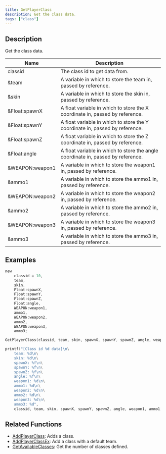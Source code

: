 ```yaml
---
title: GetPlayerClass
description: Get the class data.
tags: ["class"]
---
```


## Description

Get the class data.

| Name          | Description                                                   |
| ------------- | ------------------------------------------------------------- |
| classid       | The class id to get data from.                                |
| &team         | A variable in which to store the team in, passed by reference. |
| &skin         | A variable in which to store the skin in, passed by reference. |
| &Float:spawnX | A float variable in which to store the X coordinate in, passed by reference. |
| &Float:spawnY | A float variable in which to store the Y coordinate in, passed by reference. |
| &Float:spawnZ | A float variable in which to store the Z coordinate in, passed by reference. |
| &Float:angle  | A float variable in which to store the angle coordinate in, passed by reference. |
| &WEAPON:weapon1 | A variable in which to store the weapon1 in, passed by reference. |
| &ammo1 | A variable in which to store the ammo1 in, passed by reference. |
| &WEAPON:weapon2 | A variable in which to store the weapon2 in, passed by reference. |
| &ammo2 | A variable in which to store the ammo2 in, passed by reference. |
| &WEAPON:weapon3 | A variable in which to store the weapon3 in, passed by reference. |
| &ammo3 | A variable in which to store the ammo3 in, passed by reference. |

## Examples

```c
new
    classid = 10,
    team,
    skin,
    Float:spawnX,
    Float:spawnY,
    Float:spawnZ,
    Float:angle,
    WEAPON:weapon1,
    ammo1,
    WEAPON:weapon2,
    ammo2,
    WEAPON:weapon3,
    ammo3;

GetPlayerClass(classid, team, skin, spawnX, spawnY, spawnZ, angle, weapon1, ammo1, weapon2, ammo2, weapon3, ammo3);

printf("[Class id %d data]\n\
    team: %d\n\
    skin: %d\n\
    spawnX: %f\n\
    spawnY: %f\n\
    spawnZ: %f\n\
    angle: %f\n\
    weapon1: %d\n\
    ammo1: %d\n\
    weapon2: %d\n\
    ammo2: %d\n\
    weapon3: %d\n\
    ammo3: %d", 
    classid, team, skin, spawnX, spawnY, spawnZ, angle, weapon1, ammo1, weapon2, ammo2, weapon3, ammo3);
```

## Related Functions

- [AddPlayerClass](AddPlayerClass): Adds a class.
- [AddPlayerClassEx](AddPlayerClassEx): Add a class with a default team.
- [GetAvailableClasses](GetAvailableClasses): Get the number of classes defined.
